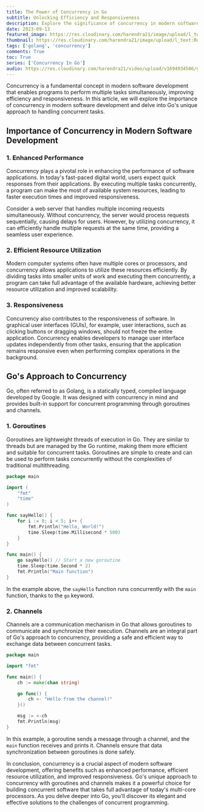 ```yaml
---
title: The Power of Concurrency in Go
subtitle: Unlocking Efficiency and Responsiveness
description: Explore the significance of concurrency in modern software development and discover how Go's innovative approach with goroutines and channels revolutionizes concurrent programming.
date: 2023-09-13
featured_image: https://res.cloudinary.com/harendra21/image/upload/l_text:Roboto_50_bold:The%20Power%20of%20Concurrency%20in%20Go,co_rgb:fff/golangwithexample/bg_bczwj8.png
thumbnail: https://res.cloudinary.com/harendra21/image/upload/l_text:Roboto_50_bold:The%20Power%20of%20Concurrency%20in%20Go,co_rgb:fff/golangwithexample/bg_bczwj8.png
tags: ['golang', 'concurrency']
comments: True
toc: True
series: ['Concurrency In Go']
audio: https://res.cloudinary.com/harendra21/video/upload/v1694934586/golangwithexample/The_Power_of_Concurrency_in_Go_ofmlxm.wav
---
```


Concurrency is a fundamental concept in modern software development that enables programs to perform multiple tasks simultaneously, improving efficiency and responsiveness. In this article, we will explore the importance of concurrency in modern software development and delve into Go's unique approach to handling concurrent tasks.

## Importance of Concurrency in Modern Software Development

### 1. Enhanced Performance

Concurrency plays a pivotal role in enhancing the performance of software applications. In today's fast-paced digital world, users expect quick responses from their applications. By executing multiple tasks concurrently, a program can make the most of available system resources, leading to faster execution times and improved responsiveness.

Consider a web server that handles multiple incoming requests simultaneously. Without concurrency, the server would process requests sequentially, causing delays for users. However, by utilizing concurrency, it can efficiently handle multiple requests at the same time, providing a seamless user experience.

### 2. Efficient Resource Utilization

Modern computer systems often have multiple cores or processors, and concurrency allows applications to utilize these resources efficiently. By dividing tasks into smaller units of work and executing them concurrently, a program can take full advantage of the available hardware, achieving better resource utilization and improved scalability.

### 3. Responsiveness

Concurrency also contributes to the responsiveness of software. In graphical user interfaces (GUIs), for example, user interactions, such as clicking buttons or dragging windows, should not freeze the entire application. Concurrency enables developers to manage user interface updates independently from other tasks, ensuring that the application remains responsive even when performing complex operations in the background.

## Go's Approach to Concurrency

Go, often referred to as Golang, is a statically typed, compiled language developed by Google. It was designed with concurrency in mind and provides built-in support for concurrent programming through goroutines and channels.

### 1. Goroutines

Goroutines are lightweight threads of execution in Go. They are similar to threads but are managed by the Go runtime, making them more efficient and suitable for concurrent tasks. Goroutines are simple to create and can be used to perform tasks concurrently without the complexities of traditional multithreading.

```go
package main

import (
	"fmt"
	"time"
)

func sayHello() {
	for i := 0; i < 5; i++ {
		fmt.Println("Hello, World!")
		time.Sleep(time.Millisecond * 500)
	}
}

func main() {
	go sayHello() // Start a new goroutine
	time.Sleep(time.Second * 2)
	fmt.Println("Main function")
}
```

In the example above, the `sayHello` function runs concurrently with the `main` function, thanks to the `go` keyword.

### 2. Channels

Channels are a communication mechanism in Go that allows goroutines to communicate and synchronize their execution. Channels are an integral part of Go's approach to concurrency, providing a safe and efficient way to exchange data between concurrent tasks.

```go
package main

import "fmt"

func main() {
	ch := make(chan string)

	go func() {
		ch <- "Hello from the channel!"
	}()

	msg := <-ch
	fmt.Println(msg)
}
```

In this example, a goroutine sends a message through a channel, and the `main` function receives and prints it. Channels ensure that data synchronization between goroutines is done safely.

In conclusion, concurrency is a crucial aspect of modern software development, offering benefits such as enhanced performance, efficient resource utilization, and improved responsiveness. Go's unique approach to concurrency with goroutines and channels makes it a powerful choice for building concurrent software that takes full advantage of today's multi-core processors. As you delve deeper into Go, you'll discover its elegant and effective solutions to the challenges of concurrent programming.
